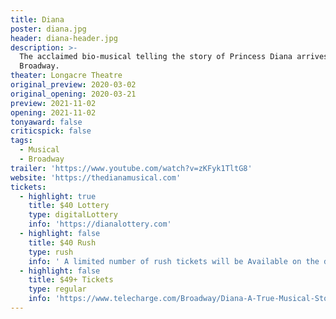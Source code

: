 ```yaml
---
title: Diana
poster: diana.jpg
header: diana-header.jpg
description: >-
  The acclaimed bio-musical telling the story of Princess Diana arrives on
  Broadway.
theater: Longacre Theatre
original_preview: 2020-03-02
original_opening: 2020-03-21
preview: 2021-11-02
opening: 2021-11-02
tonyaward: false
criticspick: false
tags: 
  - Musical
  - Broadway
trailer: 'https://www.youtube.com/watch?v=zKFyk1TltG8'
website: 'https://thedianamusical.com'
tickets:
  - highlight: true
    title: $40 Lottery
    type: digitalLottery
    info: 'https://dianalottery.com'
  - highlight: false
    title: $40 Rush
    type: rush
    info: ' A limited number of rush tickets will be Available on the day of the performance at the Longacre Theatre when the box office opens (10 AM Mon-Sat, and 12 PM Sun Starting April 19th). Cash or credit. Tickets per person  limit. Seat Locations determined at the discretion of the box office.'
  - highlight: false
    title: $49+ Tickets
    type: regular
    info: 'https://www.telecharge.com/Broadway/Diana-A-True-Musical-Story/Ticket'
---
```

